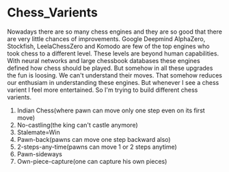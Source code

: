 # Chess_Varients

Nowadays there are so many chess engines and they are so good that there are very little chances of improvements. Google Deepmind AlphaZero, Stockfish, LeelaChessZero and Komodo are few of the top engines who took chess to a different level. These levels are beyond human capabilities. With neural networks and large chessbook databases these engines defined how chess should be played. But somehow in all these upgrades the fun is loosing. We can't understand their moves. That somehow reduces our enthusiam in understanding these engines.
    But whenever I see a chess varient I feel more entertained. So I'm trying to build different chess varients.
1. Indian Chess(where pawn can move only one step even on its first move)
2. No-castling(the king can't castle anymore)
3. Stalemate=Win
4. Pawn-back(pawns can move one step backward also)
5. 2-steps-any-time(pawns can move 1 or 2 steps anytime)
6. Pawn-sideways
7. Own-piece-capture(one can capture his own pieces)
